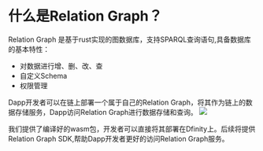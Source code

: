# 什么是Relation Graph？

Relation Graph 是基于rust实现的图数据库，支持SPARQL查询语句,具备数据库的基本特性：

- 对数据进行增、删、改、查
- 自定义Schema
- 权限管理


Dapp开发者可以在链上部署一个属于自己的Relation Graph，将其作为链上的数据存储服务，Dapp访问Relation Graph进行数据存储和查询。
   ![](../../images/2022-04-05-20-39-53.png)

我们提供了编译好的wasm包，开发者可以直接将其部署在Dfinity上。后续将提供Relation Graph SDK,帮助Dapp开发者更好的访问Relation Graph服务。

